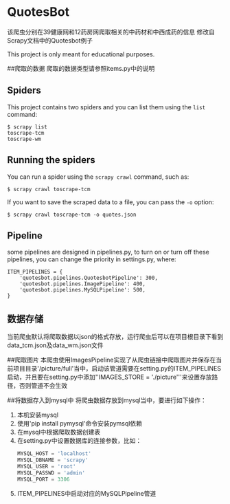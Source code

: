 # QuotesBot
该爬虫分别在39健康网和12药房网爬取相关的中药材和中西成药的信息
修改自Scrapy文档中的Quotesbot例子

This project is only meant for educational purposes.


##爬取的数据
爬取的数据类型请参照items.py中的说明


## Spiders

This project contains two spiders and you can list them using the `list`
command:

    $ scrapy list
    toscrape-tcm
    toscrape-wm


## Running the spiders

You can run a spider using the `scrapy crawl` command, such as:

    $ scrapy crawl toscrape-tcm

If you want to save the scraped data to a file, you can pass the `-o` option:
    
    $ scrapy crawl toscrape-tcm -o quotes.json


## Pipeline

some pipelines are designed in pipelines.py, to turn on or turn off these pipelines, you can change the priority in settings.py, where:

    ITEM_PIPELINES = {
        'quotesbot.pipelines.QuotesbotPipeline': 300,
        'quotesbot.pipelines.ImagePipeline': 400,
        'quotesbot.pipelines.MySQLPipeline': 500,
    }


## 数据存储
当前爬虫默认将爬取数据以json的格式存放，运行爬虫后可以在项目根目录下看到data_tcm.json及data_wm.json文件


##爬取图片
本爬虫使用ImagesPipeline实现了从爬虫链接中爬取图片并保存在当前项目目录'/picture/full'当中，启动该管道需要在setting.py的ITEM_PIPELINES启动，并且要在setting.py中添加''IMAGES_STORE = './picture'''来设置存放路径，否则管道不会生效


##将数据存入到mysql中
将爬虫数据存放到mysql当中，要进行如下操作：
1. 本机安装mysql
2. 使用'pip install pymysql'命令安装pymsql依赖
3. 在mysql中根据爬取数据创建表
4. 在setting.py中设置数据库的连接参数，比如：
    ```python
    MYSQL_HOST = 'localhost'
    MYSQL_DBNAME = 'scrapy'
    MYSQL_USER = 'root'
    MYSQL_PASSWD = 'admin'
    MYSQL_PORT = 3306
    ```
5. ITEM_PIPELINES中启动对应的MySQLPipeline管道
